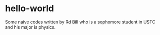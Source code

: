 # hello-world
Some naive codes written by Rd Bill who is a sophomore student in USTC and his major is physics.
